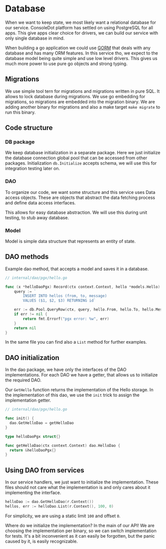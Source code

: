 # Database

When we want to keep state, we most likely want a relational database for our service.
ConsoleDot platform has settled on using PostgreSQL for all apps.
This give apps clear choice for drivers, we can build our service with only single database in mind.

When building a go application we could use [GORM](https://gorm.io/) that deals with any database and has many ORM features.
In this service tho, we expect to the database model being quite simple and use low level drivers.
This gives us much more power to use pure go objects and strong typing.

## Migrations

We use simple tool tern for migrations and migrations written in pure SQL.
It allows to lock database during migrations.
We use go embedding for migrations, so migrations are embedded into the migration binary.
We are adding another binary for migrations
and also a make target `make migrate` to run this binary.

## Code structure

### DB package
We keep database initialization in a separate package.
Here we just initialize the database connection global pool that can be accessed from other packages.
Initialization `db.Initialize` accepts schema, we will use this for integration testing later on.

### DAO
To organize our code, we want some structure and this service uses Data access objects.
These are objects that abstract the data fetching process and define data access interfaces.

This allows for easy database abstraction.
We will use this during unit testing, to stub away database.

### Model
Model is simple data structure that represents an entity of state.

## DAO methods

Example dao method, that accepts a model and saves it in a database.

```go
// internal/dao/pgx/hello.go

func (x *helloDaoPgx) Record(ctx context.Context, hello *models.Hello) error {
	query := `
		INSERT INTO hellos (from, to, message)
		VALUES ($1, $2, $3) RETURNING id`

	err := db.Pool.QueryRow(ctx, query, hello.From, hello.To, hello.Message).Scan(&hello.ID)
	if err != nil {
		return fmt.Errorf("pgx error: %w", err)
	}
	return nil
}
```

In the same file you can find also a `List` method for further examples.

## DAO initialization

In the dao package, we have only the interfaces of the DAO implementations.
For each DAO we have a getter, that allows us to initialize the required DAO.

Our `GetHello` function returns the implementation of the Hello storage.
In the implementation of this dao, we use the `init` trick to assign the implementation getter.

```go
// internal/dao/pgx/hello.go

func init() {
  dao.GetHelloDao = getHelloDao
}

type helloDaoPgx struct{}

func getHelloDao(ctx context.Context) dao.HelloDao {
  return &helloDaoPgx{}
}
```

## Using DAO from services

In our service handlers, we just want to initialize the implementation.
These files should not care what the implementation is and only cares about it implementing the interface.

```go
helloDao := dao.GetHelloDao(r.Context())
hellos, err := helloDao.List(r.Context(), 100, 0)
```

For simplicity, we are using a static limit `100` and offset `0`.

Where do we initialize the implementation?
In the main of our API!
We are choosing the implementation per binary, so we can switch implementation for tests.
It's a bit inconvenient as it can easily be forgotten,
but the panic caused by it, is easily recognizable.